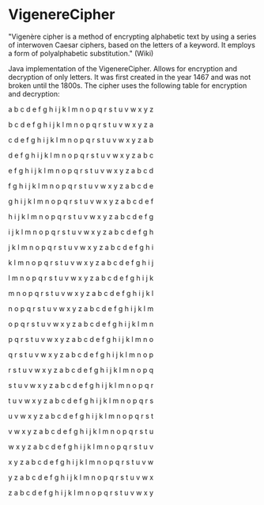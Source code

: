 # VigenereCipher

"Vigenère cipher is a method of encrypting alphabetic text by using a series of interwoven Caesar ciphers, based on the letters of a keyword. It employs a form of polyalphabetic substitution." (Wiki)

Java implementation of the VigenereCipher. Allows for encryption and decryption of only letters. It was first created in the year 1467 and was not broken until the 1800s. The cipher uses the following table for encryption and decryption:


a b c d e f g h i j k l m n o p q r s t u v w x y z 

b c d e f g h i j k l m n o p q r s t u v w x y z a 

c d e f g h i j k l m n o p q r s t u v w x y z a b 

d e f g h i j k l m n o p q r s t u v w x y z a b c 

e f g h i j k l m n o p q r s t u v w x y z a b c d 

f g h i j k l m n o p q r s t u v w x y z a b c d e 

g h i j k l m n o p q r s t u v w x y z a b c d e f 

h i j k l m n o p q r s t u v w x y z a b c d e f g 

i j k l m n o p q r s t u v w x y z a b c d e f g h 

j k l m n o p q r s t u v w x y z a b c d e f g h i 

k l m n o p q r s t u v w x y z a b c d e f g h i j 

l m n o p q r s t u v w x y z a b c d e f g h i j k 

m n o p q r s t u v w x y z a b c d e f g h i j k l 

n o p q r s t u v w x y z a b c d e f g h i j k l m 

o p q r s t u v w x y z a b c d e f g h i j k l m n 

p q r s t u v w x y z a b c d e f g h i j k l m n o 

q r s t u v w x y z a b c d e f g h i j k l m n o p 

r s t u v w x y z a b c d e f g h i j k l m n o p q 

s t u v w x y z a b c d e f g h i j k l m n o p q r 

t u v w x y z a b c d e f g h i j k l m n o p q r s 

u v w x y z a b c d e f g h i j k l m n o p q r s t 

v w x y z a b c d e f g h i j k l m n o p q r s t u 

w x y z a b c d e f g h i j k l m n o p q r s t u v 

x y z a b c d e f g h i j k l m n o p q r s t u v w 

y z a b c d e f g h i j k l m n o p q r s t u v w x

z a b c d e f g h i j k l m n o p q r s t u v w x y



